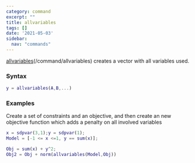 ```yaml
---
category: command
excerpt: ""
title: allvariables
tags: []
date: '2021-05-03'
sidebar:
  nav: "commands"
---
```


[allvariables](/command/allvariables)(/command/allvariables) creates a vector with all variables used.

### Syntax  

````matlab
y = allvariables(A,B,...)
````

### Examples

Create a set of constraints and an objective, and then create an new objective function which adds a penalty on all involved variables

````matlab
x = sdpvar(3,1);y = sdpvar(1);
Model = [-1 <= x <=1, y == sum(x)];

Obj = sum(x) + y^2;
Obj2 = Obj + norm(allvariables(Model,Obj))

````

